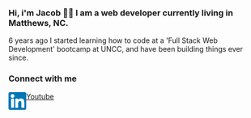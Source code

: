 
### Hi, i'm Jacob 👨‍💻 I am a web developer currently living in Matthews, NC.

6 years ago I started learning how to code at a 'Full Stack Web Development' bootcamp at UNCC, and have been building things ever since.

### Connect with me
[<img align="left" alt="My Linkedin profile" width="35px" src="assets/linkedIn.png">](https://www.linkedin.com/in/jacob-broughton-637189164/)
[Youtube](https://www.youtube.com/channel/UCnHjcw_ZQwEQAUbXPbUecWA)

[linkedIn]: "https://www.linkedin.com/in/jacob-broughton-637189164/"
